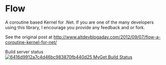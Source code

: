 Flow
====

A coroutine based Kernel for .Net. If you are one of the many developers using this library, 
I encourage you provide any feedback and or fork.

See the original post at http://www.altdevblogaday.com/2012/09/07/flow-a-coroutine-kernel-for-net/

Build server status [![6416d9912a7c4d46bc983870fb440d25 MyGet Build Status](https://www.myget.org/BuildSource/Badge/6416d9912a7c4d46bc983870fb440d25?identifier=f9242d0d-508d-4a94-b1bf-bd9d290ca805)](https://www.myget.org/)
